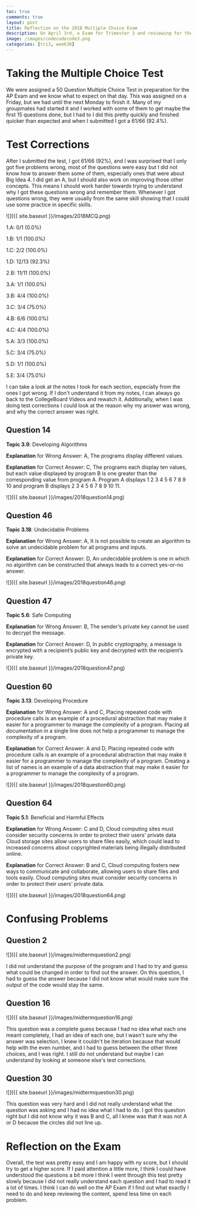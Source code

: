 ```yaml
---
toc: true
comments: true
layout: post
title: Reflection on the 2018 Multiple Choice Exam
description: On April 3rd, a Exam for Trimester 3 and reviewing for the AP Exam was opened and it was a Multiple Choice Test on CollegeBoard with 66 Questions and this is my reflection as well as any test corrections
image: /images/codecodecode3.png
categories: [tri3, week30]
---
```


# Taking the Multiple Choice Test
We were assigned a 50 Question Multiple Choice Test in preparation for the AP Exam and we know what to expect on that day. This was assigned on a Friday, but we had until the next Monday to finish it. Many of my groupmates had started it and I worked with some of them to get maybe the first 15 questions done, but I had to I did this pretty quickly and finished quicker than expected and when I submitted I got a 61/66 (92.4%).

# Test Corrections
After I submitted the test, I got 61/66 (92%), and I was surprised that I only got five problems wrong, most of the questions were easy but I did not know how to answer them some of them, especially ones that were about Big Idea 4. I did get an A, but I should also work on improving those other concepts. This means I should work harder towards trying to understand why I got these questions wrong and remember them. Whenever I got questions wrong, they were usually from the same skill showing that I could use some practice in specific skills. 

![]({{ site.baseurl }}/images/2018MCQ.png)

1.A: 0/1 (0.0%)

1.B: 1/1 (100.0%)

1.C: 2/2 (100.0%)

1.D: 12/13 (92.3%)

2.B: 11/11 (100.0%)

3.A: 1/1 (100.0%)

3.B: 4/4 (100.0%)

3.C: 3/4 (75.0%)

4.B: 6/6 (100.0%)

4.C: 4/4 (100.0%)

5.A: 3/3 (100.0%)

5.C: 3/4 (75.0%)

5.D: 1/1 (100.0%)

5.E: 3/4 (75.0%)

I can take a look at the notes I took for each section, especially from the ones I got wrong. If I don't understand it from my notes, I can always go back to the CollegeBoard Videos and rewatch it. Additionally, when I was doing test corrections I could look at the reason why my answer was wrong, and why the correct answer was right.

## Question 14
**Topic 3.9**: Developing Algorithms

**Explanation** for Wrong Answer: A, The programs display different values.

**Explanation** for Correct Answer: C, The programs each display ten values, but each value displayed by program B is one greater than the corresponding value from program A. Program A displays 1 2 3 4 5 6 7 8 9 10 and program B displays 2 3 4 5 6 7 8 9 10 11.

![]({{ site.baseurl }}/images/2018question14.png)

## Question 46
**Topic 3.18**: Undecidable Problems

**Explanation** for Wrong Answer: A, It is not possible to create an algorithm to solve an undecidable problem for all programs and inputs.

**Explanation** for Correct Answer: D, An undecidable problem is one in which no algorithm can be constructed that always leads to a correct yes-or-no answer.

![]({{ site.baseurl }}/images/2018question46.png)

## Question 47
**Topic 5.6**: Safe Computing

**Explanation** for Wrong Answer: B, The sender’s private key cannot be used to decrypt the message.

**Explanation** for Correct Answer: D, In public cryptography, a message is encrypted with a recipient’s public key and decrypted with the recipient’s private key.

![]({{ site.baseurl }}/images/2018question47.png)

## Question 60
**Topic 3.13**: Developing Procedure

**Explanation** for Wrong Answer: A and C, Placing repeated code with procedure calls is an example of a procedural abstraction that may make it easier for a programmer to manage the complexity of a program. Placing all documentation in a single line does not help a programmer to manage the complexity of a program.

**Explanation** for Correct Answer: A and D, Placing repeated code with procedure calls is an example of a procedural abstraction that may make it easier for a programmer to manage the complexity of a program. Creating a list of names is an example of a data abstraction that may make it easier for a programmer to manage the complexity of a program.

![]({{ site.baseurl }}/images/2018question60.png)

## Question 64
**Topic 5.1**: Beneficial and Harmful Effects

**Explanation** for Wrong Answer: C and D, Cloud computing sites must consider security concerns in order to protect their users’ private data Cloud storage sites allow users to share files easily, which could lead to increased concerns about copyrighted materials being illegally distributed online.

**Explanation** for Correct Answer: B and C, Cloud computing fosters new ways to communicate and collaborate, allowing users to share files and tools easily. Cloud computing sites must consider security concerns in order to protect their users’ private data.

![]({{ site.baseurl }}/images/2018question64.png)

# Confusing Problems

## Question 2
![]({{ site.baseurl }}/images/midtermquestion2.png)

I did not understand the purpose of the program and I had to try and guess what could be changed in order to find out the answer. On this question, I had to guess the answer because I did not know what would make sure the output of the code would stay the same.

## Question 16
![]({{ site.baseurl }}/images/midtermquestion16.png)

This question was a complete guess because I had no idea what each one meant completely, I had an idea of each one, but I wasn't sure why the answer was selection, I knew it couldn't be iteration because that would help with the even number, and I had to guess between the other three choices, and I was right. I still do not understand but maybe I can understand by looking at someone else's test corrections.

## Question 30
![]({{ site.baseurl }}/images/midtermquestion30.png)

This question was very hard and I did not really understand what the question was asking and I had no idea what I had to do. I got this question right but I did not know why it was B and C, all I knew was that it was not A or D because the circles did not line up.

# Reflection on the Exam
Overall, the test was pretty easy and I am happy with ny score, but I should try to get a higher score. If I paid attention a little more, I think I could have understood the questions a bit more I think I went through this test pretty slowly because I did not really understand each question and I had to read it a lot of times. I think I can do well on the AP Exam if I find out what exactly I need to do and keep reviewing the content, spend less time on each problem.
